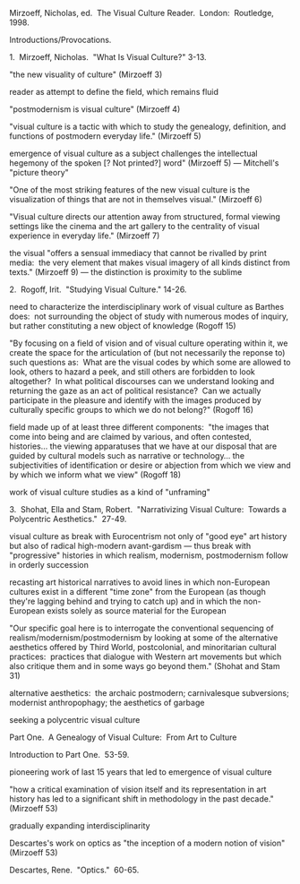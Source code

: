 Mirzoeff, Nicholas, ed.  The Visual Culture Reader.  London:  Routledge, 1998.

Introductions/Provocations.

1.  Mirzoeff, Nicholas.  "What Is Visual Culture?" 3-13.

"the new visuality of culture" (Mirzoeff 3)

reader as attempt to define the field, which remains fluid

"postmodernism is visual culture" (Mirzoeff 4)

"visual culture is a tactic with which to study the genealogy, definition, and functions of postmodern everyday life." (Mirzoeff 5)

emergence of visual culture as a subject challenges the intellectual hegemony of the spoken [? Not printed?] word" (Mirzoeff 5) — Mitchell's "picture theory"

"One of the most striking features of the new visual culture is the visualization of things that are not in themselves visual." (Mirzoeff 6)

"Visual culture directs our attention away from structured, formal viewing settings like the cinema and the art gallery to the centrality of visual experience in everyday life." (Mirzoeff 7)

the visual "offers a sensual immediacy that cannot be rivalled by print media:  the very element that makes visual imagery of all kinds distinct from texts." (Mirzoeff 9) — the distinction is proximity to the sublime

2.  Rogoff, Irit.  "Studying Visual Culture." 14-26.

need to characterize the interdisciplinary work of visual culture as Barthes does:  not surrounding the object of study with numerous modes of inquiry, but rather constituting a new object of knowledge (Rogoff 15)

"By focusing on a field of vision and of visual culture operating within it, we create the space for the articulation of (but not necessarily the reponse to) such questions as:  What are the visual codes by which some are allowed to look, others to hazard a peek, and still others are forbidden to look altogether?  In what political discourses can we understand looking and returning the gaze as an act of political resistance?  Can we actually participate in the pleasure and identify with the images produced by culturally specific groups to which we do not belong?" (Rogoff 16)

field made up of at least three different components:  "the images that come into being and are claimed by various, and often contested, histories… the viewing apparatuses that we have at our disposal that are guided by cultural models such as narrative or technology… the subjectivities of identification or desire or abjection from which we view and by which we inform what we view" (Rogoff 18)

work of visual culture studies as a kind of "unframing"

3.  Shohat, Ella and Stam, Robert.  "Narrativizing Visual Culture:  Towards a Polycentric Aesthetics."  27-49.

visual culture as break with Eurocentrism not only of "good eye" art history but also of radical high-modern avant-gardism — thus break with "progressive" histories in which realism, modernism, postmodernism follow in orderly succession

recasting art historical narratives to avoid lines in which non-European cultures exist in a different "time zone" from the European (as though they're lagging behind and trying to catch up) and in which the non-European exists solely as source material for the European

"Our specific goal here is to interrogate the conventional sequencing of realism/modernism/postmodernism by looking at some of the alternative aesthetics offered by Third World, postcolonial, and minoritarian cultural practices:  practices that dialogue with Western art movements but which also critique them and in some ways go beyond them." (Shohat and Stam 31)

alternative aesthetics:  the archaic postmodern; carnivalesque subversions; modernist anthropophagy; the aesthetics of garbage

seeking a polycentric visual culture

Part One.  A Genealogy of Visual Culture:  From Art to Culture

Introduction to Part One.  53-59.

pioneering work of last 15 years that led to emergence of visual culture

"how a critical examination of vision itself and its representation in art history has led to a significant shift in methodology in the past decade." (Mirzoeff 53)

gradually expanding interdisciplinarity

Descartes's work on optics as "the inception of a modern notion of vision" (Mirzoeff 53)

Descartes, Rene.  "Optics."  60-65.
